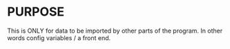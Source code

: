# PURPOSE

This is ONLY for data to be imported by other parts of the program. In other words config variables / a front end.
